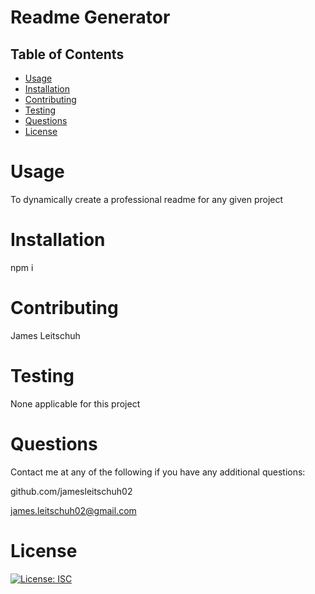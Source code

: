 # **Readme Generator**

## Table of Contents

* [Usage](#usage)
* [Installation](#installation)
* [Contributing](#contributing)
* [Testing](#testing)
* [Questions](#questions)
* [License](#license)
    
# Usage
To dynamically create a professional readme for any given project

# Installation
npm i

# Contributing
James Leitschuh

# Testing
None applicable for this project

# Questions
Contact me at any of the following if you have any additional questions:

github.com/jamesleitschuh02

james.leitschuh02@gmail.com

# License
[![License: ISC](https://img.shields.io/badge/License-ISC-blue.svg)](https://opensource.org/licenses/ISC)